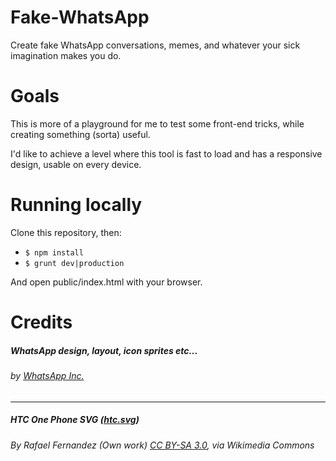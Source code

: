 # Fake-WhatsApp
Create fake WhatsApp conversations, memes, and whatever your sick imagination makes you do.

# Goals
This is more of a playground for me to test some front-end tricks, while creating something (sorta) useful.

I'd like to achieve a level where this tool is fast to load and has a responsive design, usable on every device.

# Running locally
Clone this repository, then:

* `$ npm install`
* `$ grunt dev|production`

And open public/index.html with your browser.

# Credits
##### WhatsApp design, layout, icon sprites etc...
###### by [WhatsApp Inc.](https://www.whatsapp.com/)
***
##### HTC One Phone SVG ([htc.svg](images-src/htc.svg))
###### By Rafael Fernandez (Own work) [CC BY-SA 3.0](http://creativecommons.org/licenses/by-sa/3.0), via Wikimedia Commons

